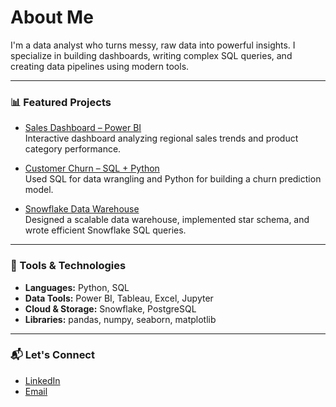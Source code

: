 # About Me

I'm a data analyst who turns messy, raw data into powerful insights. I specialize in building dashboards, writing complex SQL queries, and creating data pipelines using modern tools.

---

### 📊 Featured Projects

* [Sales Dashboard – Power BI](https://github.com/husamq/sales-powerbi-project)  
Interactive dashboard analyzing regional sales trends and product category performance.

* [Customer Churn – SQL + Python](https://github.com/husamq/churn-prediction-sql)  
Used SQL for data wrangling and Python for building a churn prediction model.

* [Snowflake Data Warehouse](https://github.com/husamq/snowflake-data-warehouse)  
Designed a scalable data warehouse, implemented star schema, and wrote efficient Snowflake SQL queries.

---

### 🧰 Tools & Technologies
- **Languages:** Python, SQL
- **Data Tools:** Power BI, Tableau, Excel, Jupyter
- **Cloud & Storage:** Snowflake, PostgreSQL
- **Libraries:** pandas, numpy, seaborn, matplotlib

---

### 📬 Let's Connect
- [LinkedIn](https://linkedin.com/in/husamqarawi)
- [Email](husamtq@gmail.com)
